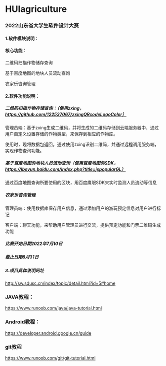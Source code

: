 # HUIagriculture

### 2022山东省大学生软件设计大赛



#### 1.软件模块说明：

#### 核心功能：

二维码扫描作物储存查询

基于百度地图的地块人员流动查询

农家乐咨询管理

#### 2.软件功能说明：

##### 二维码扫描作物存储查询：（使用zxing，https://github.com/122537067/zxingQRcodeLogoColor）

管理员端：基于zxing生成二维码，并将生成的二维码存储到云端服务器中，通过用户自定义设置存储的作物类型，来保存到相应的作物库。

使用时，现将数据包返回，通过使用zxing识别二维码，并通过远程调用服务端，实现作物查询功能。

##### 基于百度地图的地块人员流动查询（使用百度地图的SDK，https://lbsyun.baidu.com/index.php?title=jspopularGL）

通过百度地图查询所要使用的区块，用百度鹰眼SDK来实时监测人员流动等信息

##### 农家乐咨询管理

管理员端：使用数据库保存用户信息，通过添加用户的游玩预定信息对用户进行标记

客户端：聊天功能，来帮助用户管理员进行交流，提供预定功能和门票二维码生成功能

##### 			比赛开始日期2022年7月10日

##### 					截止日期8月31日

##### 3.项目具体说明网址

http://sw.sdusc.cn/index/topic/detail.html?id=5#home





### JAVA教程：

https://www.runoob.com/java/java-tutorial.html	

### Android教程：

https://developer.android.google.cn/guide

### git教程

https://www.runoob.com/git/git-tutorial.html

